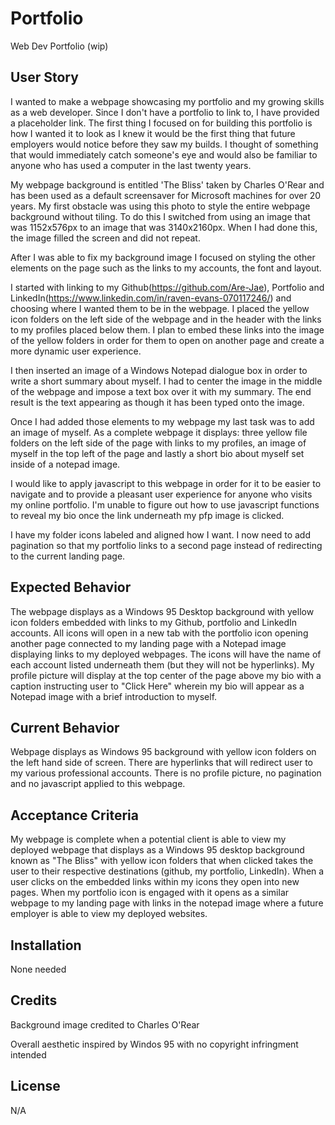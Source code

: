# Portfolio
Web Dev Portfolio (wip)

## User Story

I wanted to make a webpage showcasing my portfolio and my growing skills as a web developer. Since I don't have a portfolio to link to, I have provided a placeholder link. 
The first thing I focused on for building this portfolio is how I wanted it to look as I knew it would be the first thing that future employers would notice before they saw my builds. I thought of something that would immediately catch someone's eye and would also be familiar to anyone who has used a computer in the last twenty years. 

My webpage background is entitled 'The Bliss' taken by Charles O'Rear and has been used as a default screensaver for Microsoft machines for over 20 years. My first obstacle was using this photo to style the entire webpage background without tiling. To do this I switched from using an image that was 1152x576px to an image that was 3140x2160px. When I had done this, the image filled the screen and did not repeat. 

After I was able to fix my background image I focused on styling the other elements on the page such as the links to my accounts, the font and layout. 

I started with linking to my Github(https://github.com/Are-Jae), Portfolio and LinkedIn(https://www.linkedin.com/in/raven-evans-070117246/) and choosing where I wanted them to be in the webpage. 
I placed the yellow icon folders on the left side of the webpage and in the header with the links to my profiles placed below them. I plan to embed these links into the image of the yellow folders in order for them to open on another page and create a more dynamic user experience. 

I then inserted an image of a Windows Notepad dialogue box in order to write a short summary about myself. I had to center the image in the middle of the webpage and impose a text box over it with my summary. The end result is the text appearing as though it has been typed onto the image. 

Once I had added those elements to my webpage my last task was to add an image of myself. 
As a complete webpage it displays: three yellow file folders on the left side of the page with links to my profiles, an image of myself in the top left of the page and lastly a short bio about myself set inside of a notepad image. 

I would like to apply javascript to this webpage in order for it to be easier to navigate and to provide a pleasant user experience for anyone who visits my online portfolio. I'm unable to figure out how to use javascript functions to reveal my bio once the link underneath my pfp image is clicked.

I have my folder icons labeled and aligned how I want. I now need to add pagination so that my portfolio links to a second page instead of redirecting to the current landing page.


## Expected Behavior 

The webpage displays as a Windows 95 Desktop background with yellow icon folders embedded with links to my Github, portfolio and LinkedIn accounts. All icons will open in a new tab with the portfolio icon opening another page connected to my landing page with a Notepad image displaying links to my deployed webpages. The icons will have the name of each account listed underneath them (but they will not be hyperlinks). My profile picture will display at the top center of the page above my bio with a caption instructing user to "Click Here" wherein my bio will appear as a Notepad image with a brief introduction to myself.


## Current Behavior 

Webpage displays as Windows 95 background with yellow icon folders on the left hand side of screen. There are hyperlinks that will redirect user to my various professional accounts. There is no profile picture, no pagination and no javascript applied to this webpage. 

## Acceptance Criteria

My webpage is complete when a potential client is able to view my deployed webpage that displays as a Windows 95 desktop background known as "The Bliss" with yellow icon folders that when clicked takes the user to their respective destinations (github, my portfolio, LinkedIn). When a user clicks on the embedded links within my icons they open into new pages. When my portfolio icon is engaged with it opens as a similar webpage to my landing page with links in the notepad image where a future employer is able to view my deployed websites. 


## Installation
None needed 


## Credits
Background image credited to Charles O'Rear

Overall aesthetic inspired by Windos 95 with no copyright infringment intended 


## License 

N/A
